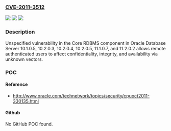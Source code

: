 ### [CVE-2011-3512](https://cve.mitre.org/cgi-bin/cvename.cgi?name=CVE-2011-3512)
![](https://img.shields.io/static/v1?label=Product&message=n%2Fa&color=blue)
![](https://img.shields.io/static/v1?label=Version&message=n%2Fa&color=blue)
![](https://img.shields.io/static/v1?label=Vulnerability&message=n%2Fa&color=brighgreen)

### Description

Unspecified vulnerability in the Core RDBMS component in Oracle Database Server 10.1.0.5, 10.2.0.3, 10.2.0.4, 10.2.0.5, 11.1.0.7, and 11.2.0.2 allows remote authenticated users to affect confidentiality, integrity, and availability via unknown vectors.

### POC

#### Reference
- http://www.oracle.com/technetwork/topics/security/cpuoct2011-330135.html

#### Github
No GitHub POC found.

